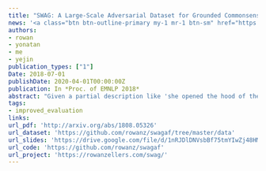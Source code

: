 ```yaml
---
title: "SWAG: A Large-Scale Adversarial Dataset for Grounded Commonsense Inference"
news: '<a class="btn btn-outline-primary my-1 mr-1 btn-sm" href="https://www.nytimes.com/2018/11/18/technology/artificial-intelligence-language.html"  target="_blank">NYT</a> <a class="btn btn-outline-primary my-1 mr-1 btn-sm" href="https://www.themarker.com/wallstreet/.premium-1.6662358"  target="_blank">TheMarker (Hebrew)</a> <a class="btn btn-outline-primary my-1 mr-1 btn-sm" href="https://www.agendadigitale.eu/cultura-digitale/lintelligenza-artificiale-sfida-il-buon-senso-e-le-emozioni-ecco-perche/"  target="_blank">Agenda Digitale (Italian)</a>'
authors:
- rowan
- yonatan
- me
- yejin
publication_types: ["1"]
Date: 2018-07-01
publishDate: 2020-04-01T00:00:00Z
publication: In *Proc. of EMNLP 2018*
abstract: "Given a partial description like 'she opened the hood of the car', humans can reason about the situation and anticipate what might come next ('then, she examined the engine'). In this paper, we introduce the task of grounded commonsense inference, unifying natural language inference and commonsense reasoning.<br>We present SWAG, a new dataset with 113k multiple choice questions about a rich spectrum of grounded situations. To address the recurring challenges of the annotation artifacts and human biases found in many existing datasets, we propose Adversarial Filtering (AF), a novel procedure that constructs a de-biased dataset by iteratively training an ensemble of stylistic classifiers, and using them to filter the data. To account for the aggressive adversarial filtering, we use state-of-the-art language models to massively oversample a diverse set of potential counterfactuals. Empirical results demonstrate that while humans can solve the resulting inference problems with high accuracy (88%), various competitive models struggle on our task. We provide comprehensive analysis that indicates significant opportunities for future research."
tags:
- improved_evaluation
links:
url_pdf: 'http://arxiv.org/abs/1808.05326'
url_dataset: 'https://github.com/rowanz/swagaf/tree/master/data'
url_slides: 'https://drive.google.com/file/d/1nRJDlDNVsbBf75tmYIwZj48HM9l4kIxA/view'
url_code: 'https://github.com/rowanz/swagaf'
url_project: 'https://rowanzellers.com/swag/'
---
```

